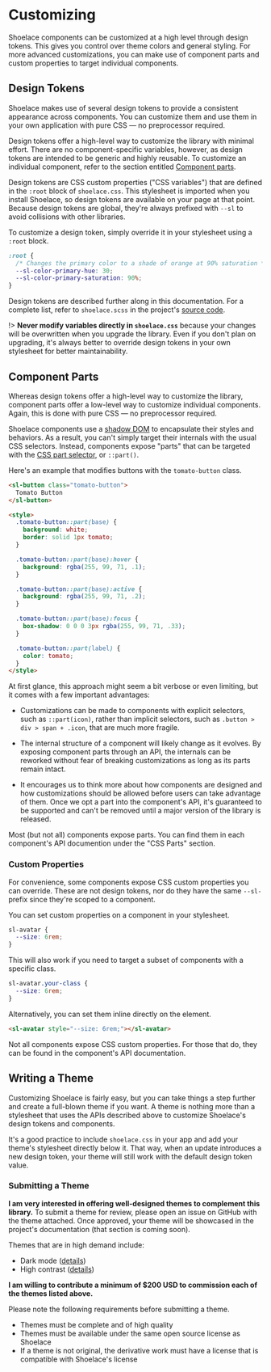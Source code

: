 # Customizing

Shoelace components can be customized at a high level through design tokens. This gives you control over theme colors and general styling. For more advanced customizations, you can make use of component parts and custom properties to target individual components.

## Design Tokens

Shoelace makes use of several design tokens to provide a consistent appearance across components. You can customize them and use them in your own application with pure CSS — no preprocessor required.

Design tokens offer a high-level way to customize the library with minimal effort. There are no component-specific variables, however, as design tokens are intended to be generic and highly reusable. To customize an individual component, refer to the section entitled [Component parts](#component-parts).

Design tokens are CSS custom properties ("CSS variables") that are defined in the `:root` block of `shoelace.css`. This stylesheet is imported when you install Shoelace, so design tokens are available on your page at that point. Because design tokens are global, they're always prefixed with `--sl` to avoid collisions with other libraries.

To customize a design token, simply override it in your stylesheet using a `:root` block.

```css
:root {
  /* Changes the primary color to a shade of orange at 90% saturation */
  --sl-color-primary-hue: 30;
  --sl-color-primary-saturation: 90%;
}
```

Design tokens are described further along in this documentation. For a complete list, refer to `shoelace.scss` in the project's [source code](https://github.com/shoelace-style/shoelace/blob/master/src/styles/shoelace.scss).

!> **Never modify variables directly in `shoelace.css`** because your changes will be overwritten when you upgrade the library. Even if you don't plan on upgrading, it's always better to override design tokens in your own stylesheet for better maintainability.

## Component Parts

Whereas design tokens offer a high-level way to customize the library, component parts offer a low-level way to customize individual components. Again, this is done with pure CSS — no preprocessor required.

Shoelace components use a [shadow DOM](https://developer.mozilla.org/en-US/docs/Web/Web_Components/Using_shadow_DOM) to encapsulate their styles and behaviors. As a result, you can't simply target their internals with the usual CSS selectors. Instead, components expose "parts" that can be targeted with the [CSS part selector](https://developer.mozilla.org/en-US/docs/Web/CSS/::part), or `::part()`.

Here's an example that modifies buttons with the `tomato-button` class.

```html preview
<sl-button class="tomato-button">
  Tomato Button
</sl-button>

<style>
  .tomato-button::part(base) {
    background: white;
    border: solid 1px tomato;
  }

  .tomato-button::part(base):hover {
    background: rgba(255, 99, 71, .1);
  }  

  .tomato-button::part(base):active {
    background: rgba(255, 99, 71, .2);
  }    

  .tomato-button::part(base):focus {
    box-shadow: 0 0 0 3px rgba(255, 99, 71, .33);
  }

  .tomato-button::part(label) {
    color: tomato;
  }
</style>
```

At first glance, this approach might seem a bit verbose or even limiting, but it comes with a few important advantages:

- Customizations can be made to components with explicit selectors, such as `::part(icon)`, rather than implicit selectors, such as `.button > div > span + .icon`, that are much more fragile.

- The internal structure of a component will likely change as it evolves. By exposing component parts through an API, the internals can be reworked without fear of breaking customizations as long as its parts remain intact.

- It encourages us to think more about how components are designed and how customizations should be allowed before users can take advantage of them. Once we opt a part into the component's API, it's guaranteed to be supported and can't be removed until a major version of the library is released.

Most (but not all) components expose parts. You can find them in each component's API documention under the "CSS Parts" section.

### Custom Properties

For convenience, some components expose CSS custom properties you can override. These are not design tokens, nor do they have the same `--sl-` prefix since they're scoped to a component.

You can set custom properties on a component in your stylesheet.

```css
sl-avatar {
  --size: 6rem;
}
```

This will also work if you need to target a subset of components with a specific class.

```css
sl-avatar.your-class {
  --size: 6rem;
}
```

Alternatively, you can set them inline directly on the element.

```html
<sl-avatar style="--size: 6rem;"></sl-avatar>
```

Not all components expose CSS custom properties. For those that do, they can be found in the component's API documentation.

## Writing a Theme

Customizing Shoelace is fairly easy, but you can take things a step further and create a full-blown theme if you want. A theme is nothing more than a stylesheet that uses the APIs described above to customize Shoelace's design tokens and components.

It's a good practice to include `shoelace.css` in your app and add your theme's stylesheet directly below it. That way, when an update introduces a new design token, your theme will still work with the default design token value.

### Submitting a Theme

**I am very interested in offering well-designed themes to complement this library.** To submit a theme for review, please open an issue on GitHub with the theme attached. Once approved, your theme will be showcased in the project's documentation (that section is coming soon).

Themes that are in high demand include:

- Dark mode ([details](https://github.com/shoelace-style/shoelace/issues/98))
- High contrast ([details](https://github.com/shoelace-style/shoelace/issues/99))

**I am willing to contribute a minimum of $200 USD to commission each of the themes listed above.** 

Please note the following requirements before submitting a theme.

- Themes must be complete and of high quality
- Themes must be available under the same open source license as Shoelace
- If a theme is not original, the derivative work must have a license that is compatible with Shoelace's license
